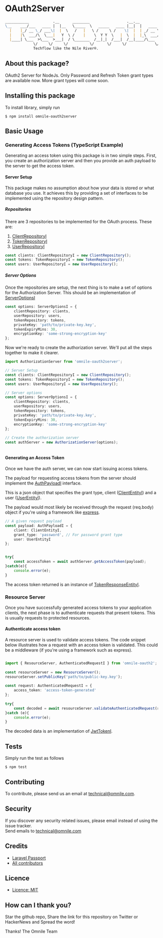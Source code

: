 
# OAuth2Server
```md
___________           .__      ________                 .__.__          
\__    ___/___   ____ |  |__   \_____  \   _____   ____ |__|  |   ____  
  |    |_/ __ \_/ ___\|  |  \   /   |   \ /     \ /    \|  |  | _/ __ \
  |    |\  ___/\  \___|   Y  \ /    |    \  Y Y  \   |  \  |  |_\  ___/
  |____| \___  >\___  >___|  / \_______  /__|_|  /___|  /__|____/\___  >
             \/     \/     \/          \/      \/     \/             \/  
             Techflow like the Nile River®.
```

## About this package?

OAuth2 Server for NodeJs. 
Only Password and Refresh Token grant types are available now. More grant types will come soon.

## Installing this package

To install  library, simply run
```
$ npm install omnile-oauth2server
```

## Basic Usage

### Generating Access Tokens (TypeScript Example)
Generating an access token using this package is in two simple steps.
First, you create an authorization server and then you provide an auth payload to the
server to get the access token.

#### Server Setup
This package makes no assumption about how your data is stored or what database you use. It achieves this 
by providing a set of interfaces to be implemented using the repository design pattern.
 
##### Repositories
There are 3 repositories to be implemented for the OAuth process. These are:
1. [ClientRepositoryI](https://github.com/Omnile/oauth2server/blob/master/src/types/repositories/ClientRepositoryI.ts)
2. [TokenRepositoryI](https://github.com/Omnile/oauth2server/blob/master/src/types/repositories/TokenRepositoryI.ts) 
3. [UserRepositoryI](https://github.com/Omnile/oauth2server/blob/master/src/types/repositories/UserRepositoryI.ts)
 
```typescript
const clients: ClientRepositoryI = new ClientRepository();
const tokens: TokenRepositoryI = new TokenRepository();
const users: UserRepositoryI = new UserRepository();
```
 
##### Server Options
Once the repositories are setup, the next thing is to make a set of options for the Authorization Server.
This should be an implementation of [ServerOptionsI](https://github.com/Omnile/oauth2server/blob/master/src/types/ServerOptionsI.ts)
  
```typescript
const options: ServerOptionsI = {
    clientRepository: clients,
    userRepository: users,
    tokenRepository: tokens,
    privateKey: 'path/to/private-key.key',
    tokenExpiryMins: 30,
    encryptionKey: 'some-strong-encryption-key'
};
```
  
Now we're ready to create the authorization server. We'll put all the steps together to make it clearer.

```typescript
import AuthorizationServer from 'omnile-oauth2server';

// Server Setup
const clients: ClientRepositoryI = new ClientRepository();
const tokens: TokenRepositoryI = new TokenRepository();
const users: UserRepositoryI = new UserRepository();

// Server options
const options: ServerOptionsI = {
    clientRepository: clients,
    userRepository: users,
    tokenRepository: tokens,
    privateKey: 'path/to/private-key.key',
    tokenExpiryMins: 30,
    encryptionKey: 'some-strong-encryption-key'
};
 
// Create the authorization server
const authServer = new AuthorizationServer(options);
 

```

#### Generating an Access Token
Once we have the auth server, we can now start issuing access tokens.
 
The payload for requesting access tokens from the server should implement the
[AuthPayloadI](https://github.com/Omnile/oauth2server/blob/master/src/types/AuthPayloadI.ts) interface.

This is a json object that specifies the grant type, client ([ClientEntityI](https://github.com/Omnile/oauth2server/blob/master/src/types/entities/ClientEntityI.ts))
and a user ([UserEntityI](https://github.com/Omnile/oauth2server/blob/master/src/types/entities/UserEntityI.ts)).

The payload would most likely be received through the request (req.body) object if you're using a framework
like [express](https://expressjs.com). 

```typescript
// A given request payload
const payload: AuthPayloadI = {
    client: ClientEntityI,
    grant_type: 'password', // For password grant type
    user: UserEntityI
};

 
try{
    const accessToken = await authServer.getAccessToken(payload);
}catch(e){
    console.error(e);
}
```

The access token returned is an instance of [TokenResponseEntityI](https://github.com/Omnile/oauth2server/blob/master/src/types/responses/TokenResponseEntityI.ts).

### Resource Server
Once you have successfully generated access tokens to your application clients, the next phase is
to authenticate requests that present tokens. This is usually requests to protected resources.
 
#### Authenticate access token
A resource server is used to validate access tokens.
The code snippet below illustrates how a request with an access token is validated.
This could be a middleware (if you're using a framework such as express).
```typescript

import { ResourceServer, AuthenticatedRequestI } from 'omnile-oauth2';
 
const resourceServer = new ResourceServer();
resourceServer.setPublicKey('path/to/public-key.key');
 
const request: AuthenticatedRequestI = {
    access_token: 'access-token-generated'   
};
 
try{
    const decoded = await resourceServer.validateAuthenticatedRequest(request);
}catch (e){
    console.error(e);
}
```
The decoded data is an implementation of [JwtTokenI](https://github.com/Omnile/oauth2server/blob/master/src/types/JwtTokenI.ts).
 
## Tests

Simply run the test as follows

```
$ npm test
```

## Contributing
To contribute, please send us an email at technical@omnile.com.
<!--Thank you for considering contributing to oauth2server. The contribution guide can be found in the [Contribution File](https://github.com/omnile/oauth2server/blob/master/CONTRIBUTING.md)
-->
## Security

If you discover any security related issues, please email
instead of using the issue tracker.  
Send emails to <technical@omnile.com>

## Credits
- [Laravel Passport](https://github.com/laravel/passport)
- [All contributors](https://github.com/omnile/oauth2server/graphs/contributors)

## Licence
* [Licence: MIT](https://opensource.org/licenses/MIT)


<!--## Reference
- [Official Page](https://www.omnile.com/oauth2server)
- [Official Repo: Github](https://www.github.com/omnile/oauth2server)
- [LICENCE: MIT](https://github.com/omnile/oauth2server/blob/licence)
- [CHANGELOG](https://github.com/omnile/oauth2servers/blob/master/CHANGELOG.md)
-->

## How can I thank you?

Star the github repo, Share the link for this repository on Twitter or HackerNews and Spread the word!

Thanks!
The Omnile Team
